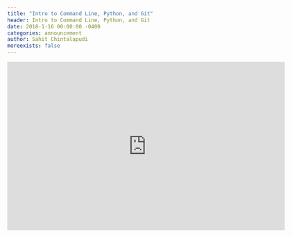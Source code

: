 ```yaml
---
title: "Intro to Command Line, Python, and Git"
header: Intro to Command Line, Python, and Git
date: 2018-1-16 00:00:00 -0400
categories: announcement
author: Sahit Chintalapudi
moreexists: false
---
```

<!-- embedded slides should have width="640" height="389" -->
<div class="has-text-centered" style="width:100%;">
<iframe src="https://docs.google.com/presentation/d/e/2PACX-1vR6fa7WHQnzsVTP4Xu7ARSrO_IXCD63LTZ4XvWT8tgHiuM4AUinsIpsugxdFgNW7CdTthqZEH1kEg4Z/embed?start=false&loop=false&delayms=3000" frameborder="0" width="640" height="389" allowfullscreen="true" mozallowfullscreen="true" webkitallowfullscreen="true"></iframe></div>

